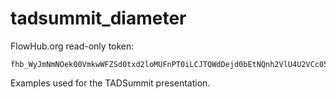 # tadsummit_diameter

FlowHub.org read-only token:

```
fhb_WyJmNmNOek00VmkwWFZSd0txd2loMUFnPT0iLCJTQWdDejd0bEtNQnh2VlU4U2VCc05GUlUzYWgyZkhGS2xwTjZLbDVjcFhKYzJjd3Qvbm05T0ZMeE02NS9LRVVvSnovaWNzVVZUR1BSV0VYS0dkcmdzYUJVRVBQV044bXBodU9URVdlZ280Y01SNkJTVmt5TXRYcDFYVzRhYTRqa2k3SitrdE1VUHdSc3h3cHNZWTQ1SWJFaGdIcjBMcnBVZ1drZVpZWTdRUVlqKzhYSTByblJtQ0tpQzJBTUU2VXlocW9pZnIxY0VhQ3BhVzh3RlA1alArOGoxeXNpQkpzMHZiQT0iXQ
```

Examples used for the TADSummit presentation.
